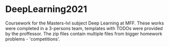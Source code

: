 # DeepLearning2021
Coursework for the Masters-lvl subject Deep Learning at MFF.
These works were completed in a 3-persons team, templates with TODOs were provided by the proffessor.
The zip files contain multiple files from bigger homework problems - 'competitions'.
